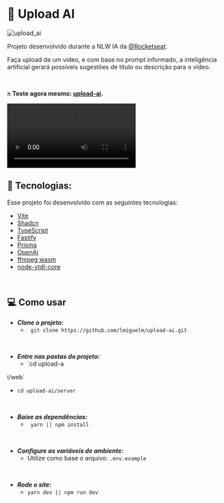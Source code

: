 # 🤖 Upload AI

![upload_ai](.github/thumb.png)

Projeto desenvolvido durante a NLW IA da [@Rocketseat](https://github.com/rocketseat).

Faça upload de um vídeo, e com base no prompt informado, a inteligência artificial gerará possíveis sugestões de título ou descrição para o vídeo.

<br>

🔛 **Teste agora mesmo: [upload-ai](https://upload-ai-ruddy.vercel.app/).**

[<video src=".github/upload-ai.mp4" controls="controls"></video>](https://github.com/lmiguelm/upload-ai/assets/47677312/1fe385fd-7e17-4b80-aefe-3e4fc7d29601)

## 🚀 Tecnologias:

Esse projeto foi desenvolvido com as seguintes tecnologias:

- [Vite](https://vitejs.dev/)
- [Shadcn](https://ui.shadcn.com/)
- [TypeScript](https://www.typescriptlang.org/)
- [Fastify](https://fastify.dev/)
- [Prisma](https://www.prisma.io/)
- [OpenAi](https://openai.com/)
- [ffmpeg wasm](https://ffmpegwasm.netlify.app/docs/overview/)
- [node-ytdl-core](https://github.com/fent/node-ytdl-core#readme)

<br>

## 💻 Como usar

- **_Clone o projeto:_**
  - ` git clone https://github.com/lmiguelm/upload-ai.git`

<br>

- **_Entre nas pastas do projeto:_**
  - `cd upload-a

i/web`
  - `cd upload-ai/server`

<br>

- **_Baixe as dependências:_**
  - ` yarn || npm install`

<br>

- **_Configure as variáveis de ambiente:_**
  - Utilize como base o arquivo: `.env.example`

<br>

- **_Rode o site:_**
  - `yarn dev || npm run dev`
